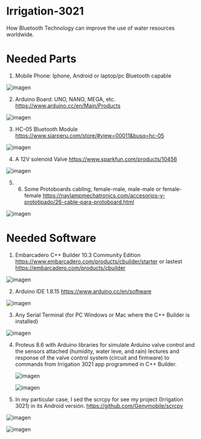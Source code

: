 # Irrigation-3021
How Bluetooth Technology can improve the use of water resources worldwide. 

# Needed Parts
1. Mobile Phone: Iphone, Android or laptop/pc Bluetooth capable

![imagen](https://user-images.githubusercontent.com/1075807/123554941-37e05d00-d748-11eb-9f1d-36520b245556.png)


2. Arduino Board: UNO, NANO, MEGA, etc. https://www.arduino.cc/en/Main/Products

![imagen](https://user-images.githubusercontent.com/1075807/123558850-1ab68900-d75e-11eb-842d-da82d6587bb2.png)

3. HC-05 Bluetooth Module https://www.siarperu.com/store/#view=00011&busq=hc-05

![imagen](https://user-images.githubusercontent.com/1075807/123558943-ceb81400-d75e-11eb-96f8-b45b90d5b03f.png)

4. A 12V solenoid Valve https://www.sparkfun.com/products/10456

![imagen](https://user-images.githubusercontent.com/1075807/123558813-e216af80-d75d-11eb-8267-b26cd7df049b.png)
 
5. 6. Some Protoboards cabling, female-male, male-male or female-female https://naylampmechatronics.com/accesorios-y-prototipado/26-cable-para-protoboard.html

![imagen](https://user-images.githubusercontent.com/1075807/123559024-438b4e00-d75f-11eb-8493-d7573617cdf3.png)

# Needed Software
1. Embarcadero C++ Builder 10.3 Community Edition https://www.embarcadero.com/products/cbuilder/starter or lastest https://embarcadero.com/products/cbuilder

![imagen](https://user-images.githubusercontent.com/1075807/123524911-da3e0900-d692-11eb-8301-566e07b4aca2.png)

2. Arduino IDE 1.8.15 https://www.arduino.cc/en/software

![imagen](https://user-images.githubusercontent.com/1075807/123525458-71f12680-d696-11eb-87fa-3764e6561bc7.png)


3. Any Serial Terminal (for PC Windows or Mac where the C++ Builder is installed)

![imagen](https://user-images.githubusercontent.com/1075807/123525397-f1cac100-d695-11eb-8ec3-e5776882f7fc.png)

4. Proteus 8.6 with Arduino libraries for simulate Arduino valve control and the sensors attached (humidity, water leve, and rain) lectures and response of the valve
   control system (circuit and firmware) to commands from Irrigation 3021 app programmed in C++ Builder. 
   
   ![imagen](https://user-images.githubusercontent.com/1075807/123555272-6eb77280-d74a-11eb-8b04-53b1e4efe960.png)

   ![imagen](https://user-images.githubusercontent.com/1075807/123555394-1b91ef80-d74b-11eb-83d5-8d26bdd6a079.png)


5. In my particular case, I sed the scrcpy for see my project (Irrigation 3021) in its Android versión. https://github.com/Genymobile/scrcpy

![imagen](https://user-images.githubusercontent.com/1075807/123525105-2473ba00-d694-11eb-94cc-f0e34bdb33e6.png)

![imagen](https://user-images.githubusercontent.com/1075807/123525220-aa900080-d694-11eb-8241-3cd5df7e1c26.png)

